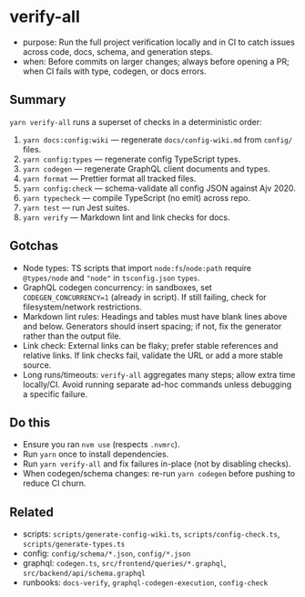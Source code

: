 # verify-all

- purpose: Run the full project verification locally and in CI to catch issues across code, docs, schema, and generation steps.
- when: Before commits on larger changes; always before opening a PR; when CI fails with type, codegen, or docs errors.

## Summary

`yarn verify-all` runs a superset of checks in a deterministic order:

1. `yarn docs:config:wiki` — regenerate `docs/config-wiki.md` from `config/` files.
2. `yarn config:types` — regenerate config TypeScript types.
3. `yarn codegen` — regenerate GraphQL client documents and types.
4. `yarn format` — Prettier format all tracked files.
5. `yarn config:check` — schema-validate all config JSON against Ajv 2020.
6. `yarn typecheck` — compile TypeScript (no emit) across repo.
7. `yarn test` — run Jest suites.
8. `yarn verify` — Markdown lint and link checks for docs.

## Gotchas

- Node types: TS scripts that import `node:fs`/`node:path` require `@types/node` and `"node"` in `tsconfig.json` `types`.
- GraphQL codegen concurrency: in sandboxes, set `CODEGEN_CONCURRENCY=1` (already in script). If still failing, check for filesystem/network restrictions.
- Markdown lint rules: Headings and tables must have blank lines above and below. Generators should insert spacing; if not, fix the generator rather than the output file.
- Link check: External links can be flaky; prefer stable references and relative links. If link checks fail, validate the URL or add a more stable source.
- Long runs/timeouts: `verify-all` aggregates many steps; allow extra time locally/CI. Avoid running separate ad-hoc commands unless debugging a specific failure.

## Do this

- Ensure you ran `nvm use` (respects `.nvmrc`).
- Run `yarn` once to install dependencies.
- Run `yarn verify-all` and fix failures in-place (not by disabling checks).
- When codegen/schema changes: re-run `yarn codegen` before pushing to reduce CI churn.

## Related

- scripts: `scripts/generate-config-wiki.ts`, `scripts/config-check.ts`, `scripts/generate-types.ts`
- config: `config/schema/*.json`, `config/*.json`
- graphql: `codegen.ts`, `src/frontend/queries/*.graphql`, `src/backend/api/schema.graphql`
- runbooks: `docs-verify`, `graphql-codegen-execution`, `config-check`
